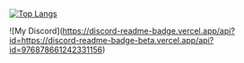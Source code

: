 [![Top Langs](https://stats-nichokas.vercel.app/api/top-langs/?username=nichokas&layout=donut)](https://github.com/Nichokas/github-readme-stats)

![My Discord]([https://discord-readme-badge.vercel.app/api?id=<your discord id>](https://discord-readme-badge-beta.vercel.app/api?id=976878661242331156)https://discord-readme-badge-beta.vercel.app/api?id=976878661242331156)
